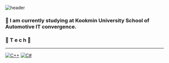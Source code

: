 ![header](https://capsule-render.vercel.app/api?type=wave&color=auto&height=300&section=header&text=Jo's%20Factory✨&fontSize=70)

### 📙 I am currently studying at Kookmin University School of Automotive IT convergence.   


###                                                 🌹 T e c h 🌹
***
[![C++](https://img.shields.io/badge/C++-F7DF1E?style=plastic&logo=C%2B%2B&logoColor=black)](https://github.com/jo-seokhun/jo-seokhun.git)  [![C#](https://img.shields.io/badge/C-A8B9CC?style=plastic&logo=C&logoColor=black)](https://github.com/jo-seokhun/jo-seokhun.git)



